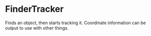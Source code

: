 # FinderTracker
Finds an object, then starts tracking it. Coordinate information can be output to use with other things.
